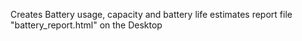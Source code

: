 Creates Battery usage, capacity and battery life estimates report file "battery_report.html" on the Desktop

